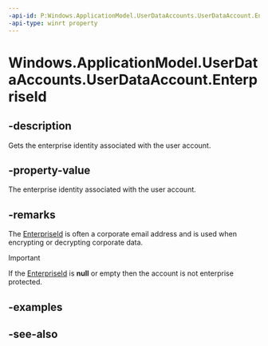 ```yaml
---
-api-id: P:Windows.ApplicationModel.UserDataAccounts.UserDataAccount.EnterpriseId
-api-type: winrt property
---
```


<!-- Property syntax
public string EnterpriseId { get; }
-->

# Windows.ApplicationModel.UserDataAccounts.UserDataAccount.EnterpriseId

## -description
Gets the enterprise identity associated with the user account.

## -property-value
The enterprise identity associated with the user account.

## -remarks
The [EnterpriseId](userdataaccount_enterpriseid.md) is often a corporate email address and is used when encrypting or decrypting corporate data.

> [!IMPORTANT]
> If the [EnterpriseId](userdataaccount_enterpriseid.md) is **null** or empty then the account is not enterprise protected.

## -examples

## -see-also
